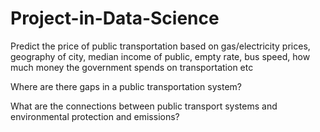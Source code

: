 # Project-in-Data-Science

Predict the price of public transportation based on gas/electricity prices, geography of city, median income of public, empty rate, bus speed, how much money the government spends on transportation etc 

Where are there gaps in a public transportation system?

What are the connections between public transport systems and environmental protection and emissions? 
